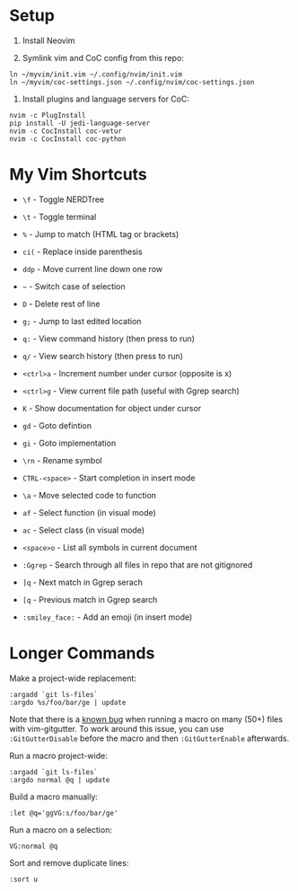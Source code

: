 # Setup

1. Install Neovim

1. Symlink vim and CoC config from this repo:

```
ln ~/myvim/init.vim ~/.config/nvim/init.vim
ln ~/myvim/coc-settings.json ~/.config/nvim/coc-settings.json
```

1. Install plugins and language servers for CoC:

```
nvim -c PlugInstall
pip install -U jedi-language-server
nvim -c CocInstall coc-vetur
nvim -c CocInstall coc-python
```

# My Vim Shortcuts

- `\f` - Toggle NERDTree  
- `\t` - Toggle terminal
- `%` - Jump to match (HTML tag or brackets)
- `ci(` - Replace inside parenthesis
- `ddp` - Move current line down one row
- `~` - Switch case of selection
- `D` - Delete rest of line
- `g;` - Jump to last edited location
- `q:` - View command history (then press <enter> to run)
- `q/` - View search history (then press <enter> to run)
- `<ctrl>a` - Increment number under cursor (opposite is <ctrl>x)
- `<ctrl>g` - View current file path (useful with Ggrep search)
 
- `K` - Show documentation for object under cursor  
- `gd` - Goto defintion
- `gi` - Goto implementation
- `\rn` - Rename symbol
- `CTRL-<space>` - Start completion in insert mode
- `\a` - Move selected code to function
- `af` - Select function (in visual mode)
- `ac` - Select class (in visual mode)
- `<space>o` - List all symbols in current document
 
- `:Ggrep` - Search through all files in repo that are not gitignored  
- `]q` - Next match in Ggrep serach
- `[q` - Previous match in Ggrep search

- `:smiley_face:` - Add an emoji (in insert mode)

# Longer Commands

Make a project-wide replacement:

```
:argadd `git ls-files`
:argdo %s/foo/bar/ge | update
```

Note that there is a [known bug](https://github.com/airblade/vim-gitgutter/issues/707) when running a macro on many (50+) files with vim-gitgutter.
To work around this issue, you can use `:GitGutterDisable` before the macro and then `:GitGutterEnable` afterwards.

Run a macro project-wide:

```
:argadd `git ls-files`
:argdo normal @q | update
```

Build a macro manually:

```
:let @q='ggVG:s/foo/bar/ge'
```

Run a macro on a selection:

```
VG:normal @q
```

Sort and remove duplicate lines:

```
:sort u
```

